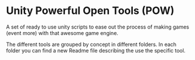 # Unity Powerful Open Tools (POW)
A set of ready to use unity scripts to ease out the process of making games (event more) with that awesome game engine.

The different tools are grouped by concept in different folders.
In each folder you can find a new Readme file describing the use the specific tool.
